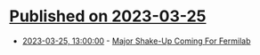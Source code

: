 # [Published on 2023-03-25](index.md)

* [2023-03-25, 13:00:00](https://science.slashdot.org/story/23/03/24/2248246/major-shake-up-coming-for-fermilab?utm_source=rss1.0mainlinkanon&utm_medium=feed) - [Major Shake-Up Coming For Fermilab](https://science.slashdot.org/story/23/03/24/2248246/major-shake-up-coming-for-fermilab?utm_source=rss1.0mainlinkanon&utm_medium=feed)
